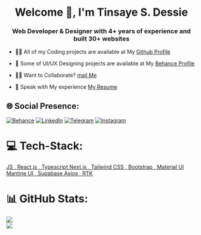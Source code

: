 <h1 align="center">Welcome 👋, I'm Tinsaye S. Dessie </h1>
<h3 align="center"> Web Developer &  Designer with 4+ years of experience and built 30+ websites </h3>

</p>

- 👨‍💻 All of my Coding projects are available at My [Github Profile](https://github.com/tinsaye-simeneh)<br>

- 👜 Some of UI/UX Designing projects are available at My [Behance Profile](https://www.behance.net/tinsayesimeneh)<br>

- 🙋‍♂️ Want to Collaborate? [mail Me](mailto:tinsayesimeneh608@gmail.com)<br>

- 📄 Speak with My experience [My Resume](https://docs.google.com/document/d/1tirjgC8zwwyTr3W4MDJl8XVTRcaov6MAPgRTD2S-Jyc/edit?usp=sharing)<br>

## 🌐 Social Presence:

[![Behance](https://img.shields.io/badge/Behance-1769ff?logo=behance&logoColor=white)](https://behance.net/tinsayesimeneh) [![LinkedIn](https://img.shields.io/badge/LinkedIn-%230077B5.svg?logo=linkedin&logoColor=white)](https://linkedin.com/in/tinsayesimeneh)
[![Telegram](https://img.shields.io/badge/Telegram-%230077B5.svg?logo=telegram&logoColor=white)](https://t.me/TinsayeSimeneh) [![Instagram](https://img.shields.io/badge/Instagram-%230077B5.svg?logo=instagram&logoColor=white)](https://www.instagram.com/tinsa_ye_/)

# 💻 Tech-Stack:

<div align="left">
    <a href="https://developer.mozilla.org/en-US/docs/Web/JavaScript" target="_blank" rel="noreferrer">
       JS
    </a>
    <a href="https://www.reactjs.org/" target="_blank" rel="noreferrer">, React.js
    </a>
    <a href="https://www.typescriptlang.org/" target="_blank" rel="noreferrer">, Typescript
    </a>
   <a href="https://nextjs.org/" target="_blank" rel="noreferrer">
        Next.js
    </a>
    <a href="https://tailwindcss.com/" target="_blank" rel="noreferrer">, Tailwind CSS
    </a>
      <a href="https://getbootstrap.com" target="_blank" rel="noreferrer">, Bootstrap
    </a>
     <a href="https://mui.com/" target="_blank" rel="noreferrer">, Material UI
    </a>
    <a href="https://mantine.dev/" target="_blank" rel="noreferrer">
        Mantine UI
    </a>
    <a href="https://supabase.io/" target="_blank" rel="noreferrer">, Supabase
    </a>
    <a href="https://axios-http.com/" target="_blank" rel="noreferrer">Axios
    </a>
    <a href="https://redux.js.org/" target="_blank" rel="noreferrer">
        , RTK
    </a>
</div>



# 📊 GitHub Stats:
![](https://github-readme-streak-stats.herokuapp.com/?user=tinsaye-simeneh&theme=dark&hide_border=false)<br/>
![](https://github-readme-stats.vercel.app/api/top-langs/?username=tinsaye-simeneh&theme=dark&hide_border=false&include_all_commits=true&count_private=false&layout=compact)


